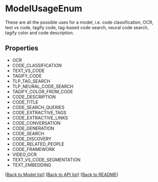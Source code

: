 # ModelUsageEnum

These are all the possible uses for a model, i.e. code classification, OCR, text vs code,  tagify code, tag-based code search, neural code search, tagify color and code description.

## Properties
- OCR
- CODE_CLASSIFICATION
- TEXT_VS_CODE
- TAGIFY_CODE
- TLP_TAG_SEARCH
- TLP_NEURAL_CODE_SEARCH
- TAGIFY_COLOR_FROM_CODE
- CODE_DESCRIPTION
- CODE_TITLE
- CODE_SEARCH_QUERIES
- CODE_EXTRACTIVE_TAGS
- CODE_EXTRACTIVE_LINKS
- CODE_CONVERSATION
- CODE_GENERATION
- CODE_SEARCH
- CODE_DISCOVERY
- CODE_RELATED_PEOPLE
- CODE_FRAMEWORK
- VIDEO_OCR
- TEXT_VS_CODE_SEGMENTATION
- TEXT_EMBEDDING

[[Back to Model list]](../README.md#documentation-for-models) [[Back to API list]](../README.md#documentation-for-api-endpoints) [[Back to README]](../README.md)


